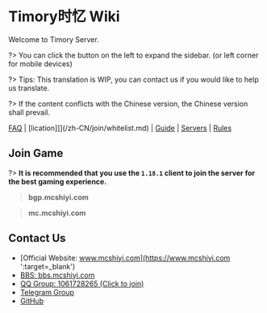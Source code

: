 
# Timory时忆 Wiki

Welcome to Timory Server.

?> You can click the button on the left to expand the sidebar. (or left corner for mobile devices)

?> Tips: This translation is WIP, you can contact us if you would like to help us translate.

?> If the content conflicts with the Chinese version, the Chinese version shall prevail.


[FAQ](/zh-CN/guide/faq.md) | [lication]]](/zh-CN/join/whitelist.md) | [Guide](/zh-CN/guide/playerGuide.md) | [Servers](/zh-CN/guide/serverInfo.md) |  [Rules](/zh-CN/join/rules.md) 

## Join Game

?> **It is recommended that you use the ``1.18.1``  client to join the server for the best gaming experience.**

>  **bgp.mcshiyi.com**    

>  **mc.mcshiyi.com**    


## Contact Us
- [Official Website: www.mcshiyi.com](https://www.mcshiyi.com ':target=_blank')
- [BBS: bbs.mcshiyi.com](https://bbs.mcshiyi.com ':target=_blank')
- [QQ Group: 1061728265 (Click to join)](https://jq.qq.com/?_wv=1027&k=5BSu3sX ':target=_blank')
- [Telegram Group](https://t.me/joinchat/IdDH-Egtujuf1UzuCWznJw ':target=_blank')
- [GitHub](https://github.com/TimoryGroup ':target=_blank')

